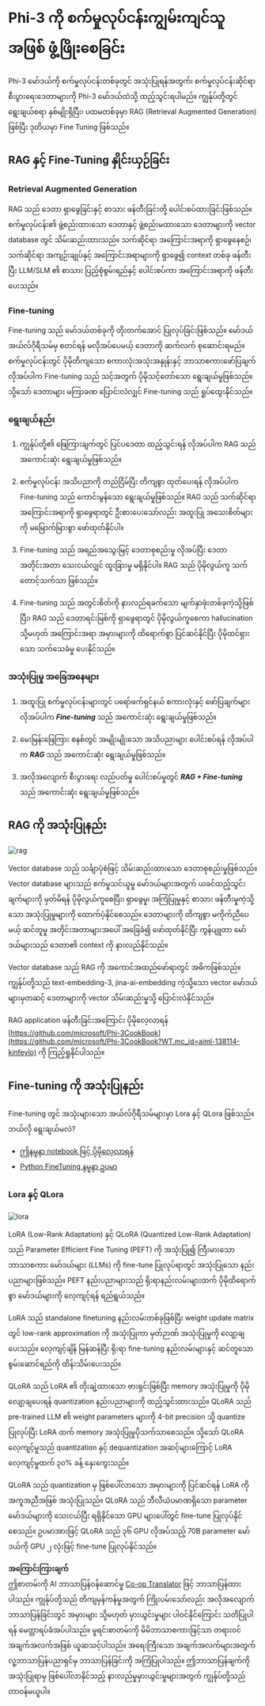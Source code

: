 <!--
CO_OP_TRANSLATOR_METADATA:
{
  "original_hash": "743d7e9cb9c4e8ea642d77bee657a7fa",
  "translation_date": "2025-07-09T19:04:10+00:00",
  "source_file": "md/03.FineTuning/LetPhi3gotoIndustriy.md",
  "language_code": "my"
}
-->
# **Phi-3 ကို စက်မှုလုပ်ငန်းကျွမ်းကျင်သူအဖြစ် ဖွံ့ဖြိုးစေခြင်း**

Phi-3 မော်ဒယ်ကို စက်မှုလုပ်ငန်းတစ်ခုတွင် အသုံးပြုရန်အတွက်၊ စက်မှုလုပ်ငန်းဆိုင်ရာ စီးပွားရေးဒေတာများကို Phi-3 မော်ဒယ်ထဲသို့ ထည့်သွင်းရပါမည်။ ကျွန်ုပ်တို့တွင် ရွေးချယ်စရာ နှစ်မျိုးရှိပြီး၊ ပထမတစ်ခုမှာ RAG (Retrieval Augmented Generation) ဖြစ်ပြီး ဒုတိယမှာ Fine Tuning ဖြစ်သည်။

## **RAG နှင့် Fine-Tuning နှိုင်းယှဉ်ခြင်း**

### **Retrieval Augmented Generation**

RAG သည် ဒေတာ ရှာဖွေခြင်းနှင့် စာသား ဖန်တီးခြင်းတို့ ပေါင်းစပ်ထားခြင်းဖြစ်သည်။ စက်မှုလုပ်ငန်း၏ ဖွဲ့စည်းထားသော ဒေတာနှင့် ဖွဲ့စည်းမထားသော ဒေတာများကို vector database တွင် သိမ်းဆည်းထားသည်။ သက်ဆိုင်ရာ အကြောင်းအရာကို ရှာဖွေနေစဉ်၊ သက်ဆိုင်ရာ အကျဉ်းချုပ်နှင့် အကြောင်းအရာများကို ရှာဖွေ၍ context တစ်ခု ဖန်တီးပြီး LLM/SLM ၏ စာသား ပြည့်စုံစွမ်းရည်နှင့် ပေါင်းစပ်ကာ အကြောင်းအရာကို ဖန်တီးပေးသည်။

### **Fine-tuning**

Fine-tuning သည် မော်ဒယ်တစ်ခုကို တိုးတက်အောင် ပြုလုပ်ခြင်းဖြစ်သည်။ မော်ဒယ် အယ်လ်ဂိုရီသမ်မှ စတင်ရန် မလိုအပ်ပေမယ့် ဒေတာကို ဆက်လက် စုဆောင်းရမည်။ စက်မှုလုပ်ငန်းတွင် ပိုမိုတိကျသော စကားလုံးအသုံးအနှုန်းနှင့် ဘာသာစကားဖော်ပြချက်လိုအပ်ပါက Fine-tuning သည် သင့်အတွက် ပိုမိုသင့်တော်သော ရွေးချယ်မှုဖြစ်သည်။ သို့သော် ဒေတာများ မကြာခဏ ပြောင်းလဲလျှင် Fine-tuning သည် ရှုပ်ထွေးနိုင်သည်။

### **ရွေးချယ်နည်း**

1. ကျွန်ုပ်တို့၏ ဖြေကြားချက်တွင် ပြင်ပဒေတာ ထည့်သွင်းရန် လိုအပ်ပါက RAG သည် အကောင်းဆုံး ရွေးချယ်မှုဖြစ်သည်။

2. စက်မှုလုပ်ငန်း အသိပညာကို တည်ငြိမ်ပြီး တိကျစွာ ထုတ်ပေးရန် လိုအပ်ပါက Fine-tuning သည် ကောင်းမွန်သော ရွေးချယ်မှုဖြစ်သည်။ RAG သည် သက်ဆိုင်ရာ အကြောင်းအရာကို ရှာဖွေရာတွင် ဦးစားပေးသော်လည်း အထူးပြု အသေးစိတ်များကို မမြောက်မြားစွာ ဖော်ထုတ်နိုင်ပါ။

3. Fine-tuning သည် အရည်အသွေးမြင့် ဒေတာစုစည်းမှု လိုအပ်ပြီး ဒေတာအတိုင်းအတာ သေးငယ်လျှင် ထူးခြားမှု မရှိနိုင်ပါ။ RAG သည် ပိုမိုလွယ်ကူ သက်တောင့်သက်သာ ဖြစ်သည်။

4. Fine-tuning သည် အတွင်းစိတ်ကို နားလည်ရခက်သော မျက်နှာဖုံးတစ်ခုကဲ့သို့ဖြစ်ပြီး၊ RAG သည် ဒေတာရင်းမြစ်ကို ရှာဖွေရာတွင် ပိုမိုလွယ်ကူစေကာ hallucination သို့မဟုတ် အကြောင်းအရာ အမှားများကို ထိရောက်စွာ ပြင်ဆင်နိုင်ပြီး ပိုမိုထင်ရှားသော သက်သေခံမှု ပေးနိုင်သည်။

### **အသုံးပြုမှု အခြေအနေများ**

1. အထူးပြု စက်မှုလုပ်ငန်းများတွင် ပရော်ဖက်ရှင်နယ် စကားလုံးနှင့် ဖော်ပြချက်များ လိုအပ်ပါက ***Fine-tuning*** သည် အကောင်းဆုံး ရွေးချယ်မှုဖြစ်သည်။

2. မေးမြန်းဖြေကြား စနစ်တွင် အမျိုးမျိုးသော အသိပညာများ ပေါင်းစပ်ရန် လိုအပ်ပါက ***RAG*** သည် အကောင်းဆုံး ရွေးချယ်မှုဖြစ်သည်။

3. အလိုအလျောက် စီးပွားရေး လည်ပတ်မှု ပေါင်းစပ်မှုတွင် ***RAG + Fine-tuning*** သည် အကောင်းဆုံး ရွေးချယ်မှုဖြစ်သည်။

## **RAG ကို အသုံးပြုနည်း**

![rag](../../../../imgs/03/intro/rag.png)

Vector database သည် သင်္ချာပုံစံဖြင့် သိမ်းဆည်းထားသော ဒေတာစုစည်းမှုဖြစ်သည်။ Vector database များသည် စက်မှုသင်ယူမှု မော်ဒယ်များအတွက် ယခင်ထည့်သွင်းချက်များကို မှတ်မိရန် ပိုမိုလွယ်ကူစေပြီး၊ ရှာဖွေမှု၊ အကြံပြုမှုနှင့် စာသား ဖန်တီးမှုကဲ့သို့သော အသုံးပြုမှုများကို ထောက်ပံ့နိုင်စေသည်။ ဒေတာများကို တိကျစွာ မကိုက်ညီပေမယ့် ဆင်တူမှု အတိုင်းအတာများအပေါ် အခြေခံ၍ ဖော်ထုတ်နိုင်ပြီး ကွန်ပျူတာ မော်ဒယ်များသည် ဒေတာ၏ context ကို နားလည်နိုင်သည်။

Vector database သည် RAG ကို အကောင်အထည်ဖော်ရာတွင် အဓိကဖြစ်သည်။ ကျွန်ုပ်တို့သည် text-embedding-3, jina-ai-embedding ကဲ့သို့သော vector မော်ဒယ်များမှတဆင့် ဒေတာများကို vector သိမ်းဆည်းမှုသို့ ပြောင်းလဲနိုင်သည်။

RAG application ဖန်တီးခြင်းအကြောင်း ပိုမိုလေ့လာရန် [https://github.com/microsoft/Phi-3CookBook](https://github.com/microsoft/Phi-3CookBook?WT.mc_id=aiml-138114-kinfeylo) ကို ကြည့်ရှုနိုင်ပါသည်။

## **Fine-tuning ကို အသုံးပြုနည်း**

Fine-tuning တွင် အသုံးများသော အယ်လ်ဂိုရီသမ်များမှာ Lora နှင့် QLora ဖြစ်သည်။ ဘယ်လို ရွေးချယ်မလဲ?
- [ဤနမူနာ notebook ဖြင့် ပိုမိုလေ့လာရန်](../../../../code/04.Finetuning/Phi_3_Inference_Finetuning.ipynb)
- [Python FineTuning နမူနာ ဥပမာ](../../../../code/04.Finetuning/FineTrainingScript.py)

### **Lora နှင့် QLora**

![lora](../../../../imgs/03/intro/qlora.png)

LoRA (Low-Rank Adaptation) နှင့် QLoRA (Quantized Low-Rank Adaptation) သည် Parameter Efficient Fine Tuning (PEFT) ကို အသုံးပြု၍ ကြီးမားသော ဘာသာစကား မော်ဒယ်များ (LLMs) ကို fine-tune ပြုလုပ်ရာတွင် အသုံးပြုသော နည်းပညာများဖြစ်သည်။ PEFT နည်းပညာများသည် ရိုးရာနည်းလမ်းများထက် ပိုမိုထိရောက်စွာ မော်ဒယ်များကို လေ့ကျင့်ရန် ရည်ရွယ်သည်။

LoRA သည် standalone finetuning နည်းလမ်းတစ်ခုဖြစ်ပြီး weight update matrix တွင် low-rank approximation ကို အသုံးပြုကာ မှတ်ဉာဏ် အသုံးပြုမှုကို လျော့ချပေးသည်။ လေ့ကျင့်ချိန် မြန်ဆန်ပြီး ရိုးရာ fine-tuning နည်းလမ်းများနှင့် ဆင်တူသော စွမ်းဆောင်ရည်ကို ထိန်းသိမ်းပေးသည်။

QLoRA သည် LoRA ၏ တိုးချဲ့ထားသော ဗားရှင်းဖြစ်ပြီး memory အသုံးပြုမှုကို ပိုမိုလျော့ချပေးရန် quantization နည်းပညာများကို ထည့်သွင်းထားသည်။ QLoRA သည် pre-trained LLM ၏ weight parameters များကို 4-bit precision သို့ quantize ပြုလုပ်ပြီး LoRA ထက် memory အသုံးပြုမှုပိုသက်သာစေသည်။ သို့သော် QLoRA လေ့ကျင့်မှုသည် quantization နှင့် dequantization အဆင့်များကြောင့် LoRA လေ့ကျင့်မှုထက် ၃၀% ခန့် နှေးကွေးသည်။

QLoRA သည် quantization မှ ဖြစ်ပေါ်လာသော အမှားများကို ပြင်ဆင်ရန် LoRA ကို အကူအညီအဖြစ် အသုံးပြုသည်။ QLoRA သည် ဘီလီယံပမာဏရှိသော parameter မော်ဒယ်များကို သေးငယ်ပြီး ရရှိနိုင်သော GPU များပေါ်တွင် fine-tune ပြုလုပ်နိုင်စေသည်။ ဥပမာအားဖြင့် QLoRA သည် ၃၆ GPU လိုအပ်သည့် 70B parameter မော်ဒယ်ကို GPU ၂ လုံးဖြင့် fine-tune ပြုလုပ်နိုင်သည်။

**အကြောင်းကြားချက်**  
ဤစာတမ်းကို AI ဘာသာပြန်ဝန်ဆောင်မှု [Co-op Translator](https://github.com/Azure/co-op-translator) ဖြင့် ဘာသာပြန်ထားပါသည်။ ကျွန်ုပ်တို့သည် တိကျမှန်ကန်မှုအတွက် ကြိုးပမ်းသော်လည်း အလိုအလျောက် ဘာသာပြန်ခြင်းတွင် အမှားများ သို့မဟုတ် မှားယွင်းမှုများ ပါဝင်နိုင်ကြောင်း သတိပြုပါရန် မေတ္တာရပ်ခံအပ်ပါသည်။ မူရင်းစာတမ်းကို မိမိဘာသာစကားဖြင့်သာ တရားဝင်အချက်အလက်အဖြစ် ယူဆသင့်ပါသည်။ အရေးကြီးသော အချက်အလက်များအတွက် လူ့ဘာသာပြန်ပညာရှင်မှ ဘာသာပြန်ခြင်းကို အကြံပြုပါသည်။ ဤဘာသာပြန်ချက်ကို အသုံးပြုရာမှ ဖြစ်ပေါ်လာနိုင်သည့် နားလည်မှုမှားယွင်းမှုများအတွက် ကျွန်ုပ်တို့သည် တာဝန်မယူပါ။